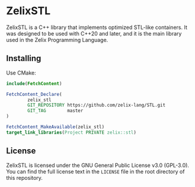 # ZelixSTL

ZelixSTL is a C++ library that implements optimized STL-like
containers. It was designed to be used with C++20 and later, and it
is the main library used in the Zelix Programming Language.

## Installing

Use CMake:
```cmake
include(FetchContent)

FetchContent_Declare(
        zelix_stl
        GIT_REPOSITORY https://github.com/zelix-lang/STL.git
        GIT_TAG        master
)

FetchContent_MakeAvailable(zelix_stl)
target_link_libraries(Project PRIVATE zelix::stl)
```

## License

ZelixSTL is licensed under the GNU General Public License v3.0
(GPL-3.0). You can find the full license text in the `LICENSE`
file in the root directory of this repository.
